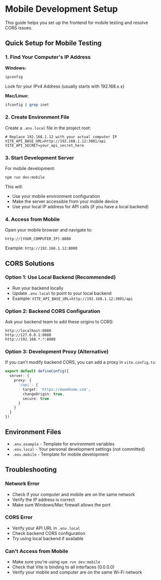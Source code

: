 # Mobile Development Setup

This guide helps you set up the frontend for mobile testing and resolve CORS issues.

## Quick Setup for Mobile Testing

### 1. Find Your Computer's IP Address

**Windows:**
```bash
ipconfig
```
Look for your IPv4 Address (usually starts with 192.168.x.x)

**Mac/Linux:**
```bash
ifconfig | grep inet
```

### 2. Create Environment File

Create a `.env.local` file in the project root:

```env
# Replace 192.168.1.12 with your actual computer IP
VITE_API_BASE_URL=http://192.168.1.12:3001/api
VITE_API_SECRET=your_api_secret_here
```

### 3. Start Development Server

For mobile development:
```bash
npm run dev:mobile
```

This will:
- Use your mobile environment configuration
- Make the server accessible from your mobile device
- Use your local IP address for API calls (if you have a local backend)

### 4. Access from Mobile

Open your mobile browser and navigate to:
```
http://[YOUR_COMPUTER_IP]:8080
```

Example: `http://192.168.1.12:8080`

## CORS Solutions

### Option 1: Use Local Backend (Recommended)
- Run your backend locally
- Update `.env.local` to point to your local backend
- Example: `VITE_API_BASE_URL=http://192.168.1.12:3001/api`

### Option 2: Backend CORS Configuration
Ask your backend team to add these origins to CORS:
```
http://localhost:8080
http://127.0.0.1:8080
http://192.168.*.*:8080
```

### Option 3: Development Proxy (Alternative)
If you can't modify backend CORS, you can add a proxy in `vite.config.ts`:

```typescript
export default defineConfig({
  server: {
    proxy: {
      '/api': {
        target: 'https://meemhome.com',
        changeOrigin: true,
        secure: true
      }
    }
  }
})
```

## Environment Files

- `.env.example` - Template for environment variables
- `.env.local` - Your personal development settings (not committed)
- `.env.mobile` - Template for mobile development

## Troubleshooting

### Network Error
- Check if your computer and mobile are on the same network
- Verify the IP address is correct
- Make sure Windows/Mac firewall allows the port

### CORS Error
- Verify your API URL in `.env.local`
- Check backend CORS configuration
- Try using local backend if available

### Can't Access from Mobile
- Make sure you're using `npm run dev:mobile`
- Check that Vite is binding to all interfaces (0.0.0.0)
- Verify your mobile and computer are on the same Wi-Fi network